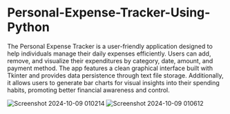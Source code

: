 # Personal-Expense-Tracker-Using-Python

The Personal Expense Tracker is a user-friendly application designed to help individuals manage their daily expenses efficiently. Users can add, remove, and visualize their expenditures by category, date, amount, and payment method. The app features a clean graphical interface built with Tkinter and provides data persistence through text file storage. Additionally, it allows users to generate bar charts for visual insights into their spending habits, promoting better financial awareness and control.


![Screenshot 2024-10-09 010214](https://github.com/user-attachments/assets/859caae9-c7e2-4276-a477-143e9930ef15)
![Screenshot 2024-10-09 010612](https://github.com/user-attachments/assets/7347b278-3c58-4d0c-879b-8ce6503802ab)
